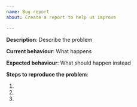 ```yaml
---
name: Bug report
about: Create a report to help us improve

---
```


[//]: #  (Only reports in english will be allowed. and specific issues. everything like "ZOMG NOTHING WORKS" will be ignored / deleted)

[//]: # (Please write the titles of the issues following the format:)
[//]: # ([Quests][Zones] Quest name)
[//]: # ([Spells][Classes] Spell name)
[//]: # ([Talents][Classes] Talent name)
[//]: # ([Glyphs][Classes] Glyph name)
[//]: # ([NPCs] NPC name)

**Description**: Describe the problem

**Current behaviour**: What happens

**Expected behaviour**: What should happen instead

**Steps to reproduce the problem**:

1. 
2. 
3.
